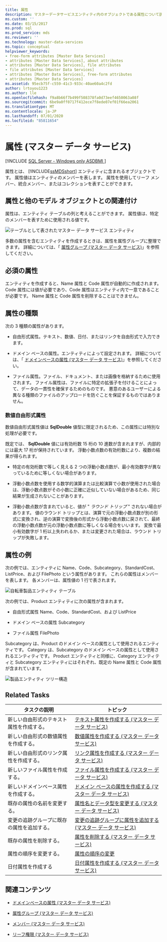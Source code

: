 ```yaml
---
title: 属性
description: マスターデータサービスエンティティ内のオブジェクトである属性について説明します。 属性値はエンティティのメンバーを表します。
ms.custom: ''
ms.date: 03/15/2017
ms.prod: sql
ms.prod_service: mds
ms.reviewer: ''
ms.technology: master-data-services
ms.topic: conceptual
helpviewer_keywords:
- free-form attributes [Master Data Services]
- attributes [Master Data Services], about attributes
- attributes [Master Data Services], file attributes
- file attributes [Master Data Services]
- attributes [Master Data Services], free-form attributes
- attributes [Master Data Services]
ms.assetid: 95ecb75f-c559-41c3-933c-40ae60a4c2fd
author: lrtoyou1223
ms.author: lle
ms.openlocfilehash: f9a8b66f7b499f508378fa0d73eef4650063a08f
ms.sourcegitcommit: 6be9a0ff0717f412ece7f8ede07ef01f66ea2061
ms.translationtype: MT
ms.contentlocale: ja-JP
ms.lasthandoff: 07/01/2020
ms.locfileid: "85811654"
---
```

# <a name="attributes-master-data-services"></a>属性 (マスター データ サービス)

[!INCLUDE [SQL Server - Windows only ASDBMI  ](../includes/applies-to-version/sql-windows-only-asdbmi.md)]

  属性とは、 [!INCLUDE[ssMDSshort](../includes/ssmdsshort-md.md)] エンティティに含まれるオブジェクトです。 属性値はエンティティのメンバーを表します。 属性を使用してリーフ メンバー、統合メンバー、またはコレクションを表すことができます。  
  
## <a name="how-attributes-relate-to-other-model-objects"></a>属性と他のモデル オブジェクトとの関連付け  
 属性は、エンティティ テーブルの列と考えることができます。 属性値は、特定のメンバーを表すために使用される値です。  
  
 ![テーブルとして表されたマスター データ サービス エンティティ](../master-data-services/media/mds-conc-entity-table.gif "テーブルとして表されたマスター データ サービス エンティティ")  
  
 多数の属性を含むエンティティを作成するときは、属性を属性グループに整理できます。 詳細については、「 [属性グループ (マスター データ サービス)](../master-data-services/attribute-groups-master-data-services.md)」を参照してください。  
  
## <a name="required-attributes"></a>必須の属性  
 エンティティを作成すると、Name 属性と Code 属性が自動的に作成されます。 Code 属性には値が必要であり、Code 属性はエンティティ内で一意であることが必要です。 Name 属性と Code 属性を削除することはできません。  
  
## <a name="attribute-types"></a>属性の種類  
 次の 3 種類の属性があります。  
  
-   自由形式属性。テキスト、数値、日付、またはリンクを自由形式で入力できます。  
  
-   ドメイン ベースの属性。エンティティによって設定されます。 詳細については、「 [ドメインベースの属性 (マスター データ サービス)](../master-data-services/domain-based-attributes-master-data-services.md)」を参照してください。  
  
-   ファイル属性。ファイル、ドキュメント、または画像を格納するために使用されます。 ファイル属性は、ファイルに特定の拡張子を付けることによって、データの一貫性を確保するためのものです。 悪意のあるユーザーによる異なる種類のファイルのアップロードを防ぐことを保証するものではありません。  
  
### <a name="numeric-free-form-attributes"></a>数値自由形式属性  
 数値自由形式属性値は **SqlDouble** 値型に限定されるため、この属性には特別な処理が必要です。  
  
 既定では、 **SqlDouble** 値には有効桁数 15 桁の 10 進数が含まれますが、内部的には最大 17 桁が保持されています。 浮動小数点数の有効桁数により、複数の結果が得られます。  
  
-   特定の有効桁数で等しく見える 2 つの浮動小数点数が、最小有効数字が異なっているために等しくない場合があります。  
  
-   浮動小数点数を使用する数学的演算または比較演算で小数が使用された場合は、浮動小数点数がその小数に正確に近似していない場合があるため、同じ結果が生成されないことがあります。  
  
-   浮動小数点数が含まれていると、値が " *ラウンド トリップ* " されない場合があります。 値のラウンド トリップとは、演算で元の浮動小数点数が別の形式に変換され、逆の演算で変換後の形式から浮動小数点数に戻されて、最終の浮動小数点数が元の浮動小数点数に等しくなる場合をいいます。 変換で最小有効数字が 1 桁以上失われるか、または変更された場合は、ラウンド トリップが失敗します。  
  
## <a name="attribute-examples"></a>属性の例  
 次の例では、エンティティに Name、Code、Subcategory、StandardCost、ListPrice、および FilePhoto という属性があります。 これらの属性はメンバーを表します。 各メンバーは、属性値の 1 行で表されます。  
  
 ![自転車製品エンティティ テーブル](../master-data-services/media/mds-conc-entity-table-w-data.gif "自転車製品エンティティ テーブル")  
  
 次の例では、Product エンティティに次の属性が含まれます。  
  
-   自由形式属性 Name、Code、StandardCost、および ListPrice  
  
-   ドメイン ベースの属性 Subcategory  
  
-   ファイル属性 FilePhoto  
  
 Subcategory は、Product のドメイン ベースの属性として使用されるエンティティです。 Category は、Subcategory のドメイン ベースの属性として使用されるエンティティです。 Product エンティティと同様に、Category エンティティと Subcategory エンティティにはそれぞれ、既定の Name 属性と Code 属性が含まれています。  
  
 ![製品エンティティ ツリー構造](../master-data-services/media/mds-conc-entity-ui.gif "製品エンティティ ツリー構造")  
  
## <a name="related-tasks"></a>Related Tasks  
  
|タスクの説明|トピック|  
|----------------------|-----------|  
|新しい自由形式のテキスト属性を作成する。|[テキスト属性を作成する (マスター データ サービス)](../master-data-services/create-a-text-attribute-master-data-services.md)|  
|新しい自由形式の数値属性を作成する。|[数値属性を作成する (マスター データ サービス)](../master-data-services/create-a-numeric-attribute-master-data-services.md)|  
|新しい自由形式のリンク属性を作成する。|[リンク属性を作成する (マスター データ サービス)](../master-data-services/create-a-link-attribute-master-data-services.md)|  
|新しいファイル属性を作成する。|[ファイル属性を作成する (マスター データ サービス)](../master-data-services/create-a-file-attribute-master-data-services.md)|  
|新しいドメインベース属性を作成する。|[ドメイン ベースの属性を作成する (マスター データ サービス)](../master-data-services/create-a-domain-based-attribute-master-data-services.md)|  
|既存の属性の名前を変更する。|[属性名とデータ型を変更する (マスター データ サービス)](../master-data-services/change-an-attribute-name-and-data-type-master-data-services.md)|  
|変更の追跡グループに既存の属性を追加する。|[変更の追跡グループに属性を追加する (マスター データ サービス)](../master-data-services/add-attributes-to-a-change-tracking-group-master-data-services.md)|  
|既存の属性を削除する。|[属性を削除する &#40;マスター データ サービス&#41;](../master-data-services/delete-an-attribute-master-data-services.md)|  
|属性の順序を変更する。|[属性の順序の変更](../master-data-services/change-the-order-of-attributes.md)|  
|日付属性を作成する|[日付属性を作成する (マスター データ サービス)](../master-data-services/create-a-date-attribute-master-data-services.md)|  
  
## <a name="related-content"></a>関連コンテンツ  
  
-   [ドメインベースの属性 (マスター データ サービス)](../master-data-services/domain-based-attributes-master-data-services.md)  
  
-   [属性グループ (マスター データ サービス)](../master-data-services/attribute-groups-master-data-services.md)  
  
-   [メンバー (マスター データ サービス)](../master-data-services/members-master-data-services.md)  
  
-   [リーフ権限 (マスター データ サービス)](../master-data-services/leaf-permissions-master-data-services.md)
  
